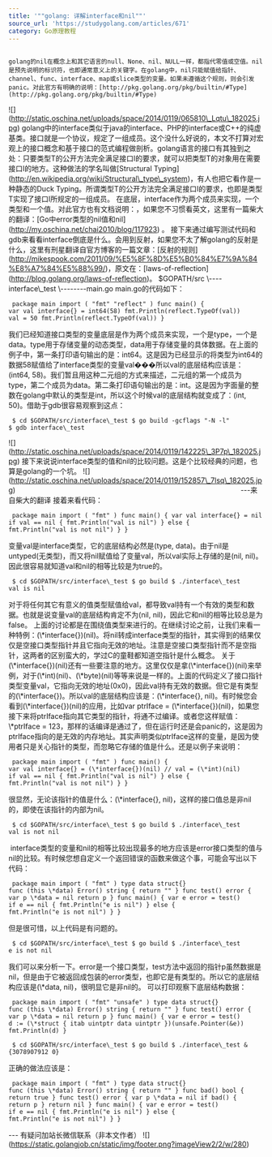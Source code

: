 ```yaml
---
title: '""golang: 详解interface和nil""'
source_url: 'https://studygolang.com/articles/671'
category: Go原理教程
---
```

```

golang的nil在概念上和其它语言的null、None、nil、NULL一样，都指代零值或空值。nil是预先说明的标识符，也即通常意义上的关键字。在golang中，nil只能赋值给指针、channel、func、interface、map或slice类型的变量。如果未遵循这个规则，则会引发panic。对此官方有明确的说明：[http://pkg.golang.org/pkg/builtin/#Type](http://pkg.golang.org/pkg/builtin/#Type)

```
 !\[\](http://static.oschina.net/uploads/space/2014/0119/065810\_Lqtu\_182025.jpg) golang中的interface类似于java的interface、PHP的interface或C++的纯虚基类。接口就是一个协议，规定了一组成员。这个没什么好说的，本文不打算对宏观上的接口概念和基于接口的范式编程做剖析。golang语言的接口有其独到之处：只要类型T的公开方法完全满足接口I的要求，就可以把类型T的对象用在需要接口I的地方。这种做法的学名叫做\[Structural Typing\](http://en.wikipedia.org/wiki/Structural\_type\_system)，有人也把它看作是一种静态的Duck Typing。所谓类型T的公开方法完全满足接口I的要求，也即是类型T实现了接口I所规定的一组成员。 在底层，interface作为两个成员来实现，一个类型和一个值。对此官方也有文档说明：，如果您不习惯看英文，这里有一篇柴大的翻译：\[Go中error类型的nil值和nil\](http://my.oschina.net/chai2010/blog/117923) 。 接下来通过编写测试代码和gdb来看看interface倒底是什么。会用到反射，如果您不太了解golang的反射是什么，这里有刑星翻译自官方博客的一篇文章：\[反射的规则\](http://mikespook.com/2011/09/%E5%8F%8D%E5%B0%84%E7%9A%84%E8%A7%84%E5%88%99/)，原文在：\[laws-of-reflection\](http://blog.golang.org/laws-of-reflection)。 $GOPATH/src \\----interface\\\_test \\--------main.go main.go的代码如下： 
```
 package main import ( "fmt" "reflect" ) func main() { var val interface{} = int64(58) fmt.Println(reflect.TypeOf(val)) val = 50 fmt.Println(reflect.TypeOf(val)) } 
```
 我们已经知道接口类型的变量底层是作为两个成员来实现，一个是type，一个是data。type用于存储变量的动态类型，data用于存储变量的具体数据。在上面的例子中，第一条打印语句输出的是：int64。这是因为已经显示的将类型为int64的数据58赋值给了interface类型的变量val���所以val的底层结构应该是：(int64, 58)。我们暂且用这种二元组的方式来描述，二元组的第一个成员为type，第二个成员为data。第二条打印语句输出的是：int。这是因为字面量的整数在golang中默认的类型是int，所以这个时候val的底层结构就变成了：(int, 50)。借助于gdb很容易观察到这点： 
```
 $ cd $GOPATH/src/interface\_test $ go build -gcflags "-N -l" $ gdb interface\_test 
```
 !\[\](http://static.oschina.net/uploads/space/2014/0119/142225\_3P7p\_182025.jpg) 接下来说说interface类型的值和nil的比较问题。这是个比较经典的问题，也算是golang的一个坑。 !\[\](http://static.oschina.net/uploads/space/2014/0119/152857\_7lsq\_182025.jpg)                                                                                                                 ---来自柴大的翻译 接着来看代码： 
```
 package main import ( "fmt" ) func main() { var val interface{} = nil if val == nil { fmt.Println("val is nil") } else { fmt.Println("val is not nil") } } 
```
 变量val是interface类型，它的底层结构必然是(type, data)。由于nil是untyped(无类型)，而又将nil赋值给了变量val，所以val实际上存储的是(nil, nil)。因此很容易就知道val和nil的相等比较是为true的。 
```
 $ cd $GOPATH/src/interface\_test $ go build $ ./interface\_test val is nil 
```
 对于将任何其它有意义的值类型赋值给val，都导致val持有一个有效的类型和数据。也就是说变量val的底层结构肯定不为(nil, nil)，因此它和nil的相等比较总是为false。 上面的讨论都是在围绕值类型来进行的。在继续讨论之前，让我们来看一种特例：(\\\*interface{})(nil)。将nil转成interface类型的指针，其实得到的结果仅仅是空接口类型指针并且它指向无效的地址。注意是空接口类型指针而不是空指针，这两者的区别蛮大的，学过C的童鞋都知道空指针是什么概念。 关于(\\\*interface{})(nil)还有一些要注意的地方。这里仅仅是拿(\\\*interface{})(nil)来举例，对于(\\\*int)(nil)、(\\\*byte)(nil)等等来说是一样的。上面的代码定义了接口指针类型变量val，它指向无效的地址(0x0)，因此val持有无效的数据。但它是有类型的(\\\*interface{})。所以val的底层结构应该是：(\\\*interface{}, nil)。有时候您会看到(\\\*interface{})(nil)的应用，比如var ptrIface = (\\\*interface{})(nil)，如果您接下来将ptrIface指向其它类型的指针，将通不过编译。或者您这样赋值：\\\*ptrIface = 123，那样的话编译是通过了，但在运行时还是会panic的，这是因为ptrIface指向的是无效的内存地址。其实声明类似ptrIface这样的变量，是因为使用者只是关心指针的类型，而忽略它存储的值是什么。还是以例子来说明： 
```
 package main import ( "fmt" ) func main() { var val interface{} = (\*interface{})(nil) // val = (\*int)(nil) if val == nil { fmt.Println("val is nil") } else { fmt.Println("val is not nil") } } 
```
 很显然，无论该指针的值是什么：(\\\*interface{}, nil)，这样的接口值总是非nil的，即使在该指针的内部为nil。 
```
 $ cd $GOPATH/src/interface\_test $ go build $ ./interface\_test val is not nil 
```
  interface类型的变量和nil的相等比较出现最多的地方应该是error接口类型的值与nil的比较。有时候您想自定义一个返回错误的函数来做这个事，可能会写出以下代码： 
```
 package main import ( "fmt" ) type data struct{} func (this \*data) Error() string { return "" } func test() error { var p \*data = nil return p } func main() { var e error = test() if e == nil { fmt.Println("e is nil") } else { fmt.Println("e is not nil") } } 
```
 但是很可惜，以上代码是有问题的。 
```
 $ cd $GOPATH/src/interface\_test $ go build $ ./interface\_test e is not nil 
```
 我们可以来分析一下。error是一个接口类型，test方法中返回的指针p虽然数据是nil，但是由于它被返回成包装的error类型，也即它是有类型的。所以它的底层结构应该是(\\\*data, nil)，很明显它是非nil的。 可以打印观察下底层结构数据： 
```
 package main import ( "fmt" "unsafe" ) type data struct{} func (this \*data) Error() string { return "" } func test() error { var p \*data = nil return p } func main() { var e error = test() d := (\*struct { itab uintptr data uintptr })(unsafe.Pointer(&e)) fmt.Println(d) } 
```
 
```
 $ cd $GOPATH/src/interface\_test $ go build $ ./interface\_test &{3078907912 0} 
```
 正确的做法应该是： 
```
 package main import ( "fmt" ) type data struct{} func (this \*data) Error() string { return "" } func bad() bool { return true } func test() error { var p \*data = nil if bad() { return p } return nil } func main() { var e error = test() if e == nil { fmt.Println("e is nil") } else { fmt.Println("e is not nil") } } 
```
 --- 有疑问加站长微信联系（非本文作者） !\[\](https://static.golangjob.cn/static/img/footer.png?imageView2/2/w/280)
